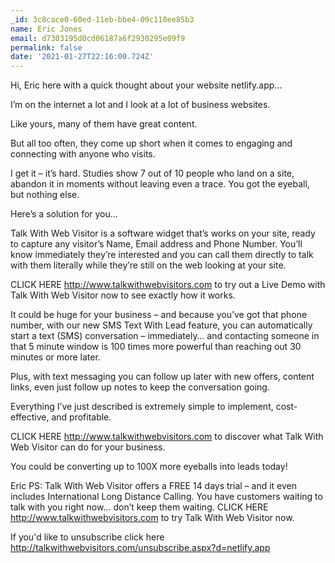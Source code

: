 ```yaml
---
_id: 3c8cace0-60ed-11eb-bbe4-09c110ee85b3
name: Eric Jones
email: d7303195d0cd06187a6f2930295e09f9
permalink: false
date: '2021-01-27T22:16:00.724Z'
---
```

Hi, Eric here with a quick thought about your website netlify.app...

I’m on the internet a lot and I look at a lot of business websites.

Like yours, many of them have great content. 

But all too often, they come up short when it comes to engaging and connecting with anyone who visits.

I get it – it’s hard.  Studies show 7 out of 10 people who land on a site, abandon it in moments without leaving even a trace.  You got the eyeball, but nothing else.

Here’s a solution for you…

Talk With Web Visitor is a software widget that’s works on your site, ready to capture any visitor’s Name, Email address and Phone Number.  You’ll know immediately they’re interested and you can call them directly to talk with them literally while they’re still on the web looking at your site.

CLICK HERE http://www.talkwithwebvisitors.com to try out a Live Demo with Talk With Web Visitor now to see exactly how it works.

It could be huge for your business – and because you’ve got that phone number, with our new SMS Text With Lead feature, you can automatically start a text (SMS) conversation – immediately… and contacting someone in that 5 minute window is 100 times more powerful than reaching out 30 minutes or more later.

Plus, with text messaging you can follow up later with new offers, content links, even just follow up notes to keep the conversation going.

Everything I’ve just described is extremely simple to implement, cost-effective, and profitable. 
 
CLICK HERE http://www.talkwithwebvisitors.com to discover what Talk With Web Visitor can do for your business.

You could be converting up to 100X more eyeballs into leads today!

Eric
PS: Talk With Web Visitor offers a FREE 14 days trial – and it even includes International Long Distance Calling. 
You have customers waiting to talk with you right now… don’t keep them waiting. 
CLICK HERE http://www.talkwithwebvisitors.com to try Talk With Web Visitor now.

If you'd like to unsubscribe click here http://talkwithwebvisitors.com/unsubscribe.aspx?d=netlify.app
